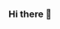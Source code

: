 ### Hi there 👋

<!--
**DanielGodoyD/DanielGodoyD** is a ✨ _special_ ✨ repository because its `README.md` (this file) appears on your GitHub profile.

- 👋 Hi, I’m @DanielGodoyD
- 👀 I’m interested in Data Analytics, Business Intelligence, Digital analytics and technological innovation .
- 🌱 I’m currently learning topics regarding machine learning, growth, marketing and ways of getting insights from a firm's data.
- 💞️ I’m looking to collaborate on any data analytics / AI projects
- 📫 How to reach me : 
  Email: daniel.godoy@pucp.edu.pe 
  Linkedin profile: https://www.linkedin.com/in/daniel-godoy-dios/
